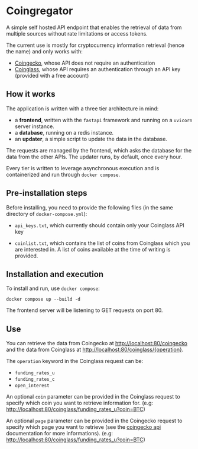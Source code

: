 # Coingregator

A simple self hosted API endpoint that enables the retrieval of data from multiple sources without rate limitations or access tokens.

The current use is mostly for cryptocurrency information retrieval (hence the name) and only works with:

-   [Coingecko](https://www.coingecko.com), whose API does not require an authentication
-   [Coinglass](https://www.coinglass.com/), whose API requires an authentication through an API key (provided with a free account)


## How it works

The application is written with a three tier architecture in mind:
 - a __frontend__, written with the `fastapi` framework and running on a `uvicorn` server instance.
 - a __database__, running on a redis instance.
 - an __updater__, a simple script to update the data in the database.

The requests are managed by the frontend, which asks the database for the data from the other APIs.
The updater runs, by default, once every hour.

Every tier is written to leverage asynchronous execution and is containerized and run through `docker compose`.

## Pre-installation steps

Before installing, you need to provide the following files (in the same directory of `docker-compose.yml`):

-   `api_keys.txt`, which currently should contain only your Coinglass API key
    
-   `coinlist.txt`, which contains the list of coins from Coinglass which you are interested in. A list of coins available at the time of writing is provided.


## Installation and execution

To install and run, use `docker compose`:

    docker compose up --build -d

The frontend server will be listening to GET requests on port 80.


## Use

You can retrieve the data from Coingecko at <http://localhost:80/coingecko> and the data from Coinglass at <http://localhost:80/coinglass/{operation}>.

The `operation` keyword in the Coinglass request can be:

-   `funding_rates_u`
-   `funding_rates_c`
-   `open_interest`

An optional `coin` parameter can be provided in the Coinglass request to specify which coin you want to retrieve information for.
(e.g: <http://localhost:80/coinglass/funding_rates_u?coin=BTC>)

An optional `page` parameter can be provided in the Coingecko request to specify which page you want to retrieve (see the [coingecko api](https://www.coingecko.com/en/api) documentation for more informations).
(e.g: <http://localhost:80/coinglass/funding_rates_u?coin=BTC>)
